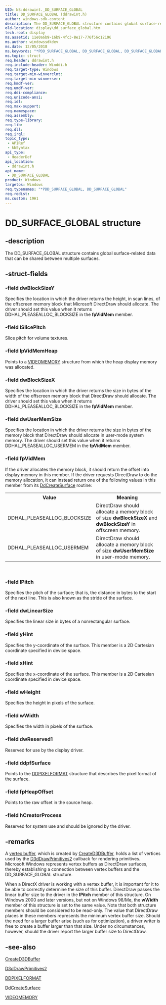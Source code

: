```yaml
---
UID: NS:ddrawint._DD_SURFACE_GLOBAL
title: DD_SURFACE_GLOBAL (ddrawint.h)
author: windows-sdk-content
description: The DD_SURFACE_GLOBAL structure contains global surface-related data that can be shared between multiple surfaces.
old-location: display\dd_surface_global.htm
tech.root: display
ms.assetid: 11e0a6b9-16b9-4fc3-8e17-776f56c12196
ms.author: windowssdkdev
ms.date: 12/05/2018
ms.keywords: "*PDD_SURFACE_GLOBAL, DD_SURFACE_GLOBAL, DD_SURFACE_GLOBAL structure [Display Devices], PDD_SURFACE_GLOBAL, PDD_SURFACE_GLOBAL structure pointer [Display Devices], ddrawint/DD_SURFACE_GLOBAL, ddrawint/PDD_SURFACE_GLOBAL, ddstrcts_83ae0625-9b08-4380-bd3a-d8d67675a48b.xml, display.dd_surface_global"
ms.topic: struct
req.header: ddrawint.h
req.include-header: Winddi.h
req.target-type: Windows
req.target-min-winverclnt: 
req.target-min-winversvr: 
req.kmdf-ver: 
req.umdf-ver: 
req.ddi-compliance: 
req.unicode-ansi: 
req.idl: 
req.max-support: 
req.namespace: 
req.assembly: 
req.type-library: 
req.lib: 
req.dll: 
req.irql: 
topic_type:
 - APIRef
 - kbSyntax
api_type:
 - HeaderDef
api_location:
 - ddrawint.h
api_name:
 - DD_SURFACE_GLOBAL
product: Windows
targetos: Windows
req.typenames: "*PDD_SURFACE_GLOBAL, DD_SURFACE_GLOBAL"
req.redist: 
ms.custom: 19H1
---
```


# DD_SURFACE_GLOBAL structure


## -description


The DD_SURFACE_GLOBAL structure contains global surface-related data that can be shared between multiple surfaces.


## -struct-fields




### -field dwBlockSizeY

Specifies the location in which the driver returns the height, in scan lines, of the offscreen memory block that Microsoft DirectDraw should allocate. The driver should set this value when it returns DDHAL_PLEASEALLOC_BLOCKSIZE in the <b>fpVidMem</b> member.


### -field lSlicePitch

Slice pitch for volume textures.


### -field lpVidMemHeap

Points to a <a href="https://msdn.microsoft.com/a472a9f6-d85e-429b-9b0d-efce576b6330">VIDEOMEMORY</a> structure from which the heap display memory was allocated. 


### -field dwBlockSizeX

Specifies the location in which the driver returns the size in bytes of the width of the offscreen memory block that DirectDraw should allocate. The driver should set this value when it returns DDHAL_PLEASEALLOC_BLOCKSIZE in the <b>fpVidMem</b> member.


### -field dwUserMemSize

Specifies the location in which the driver returns the size in bytes of the memory block that DirectDraw should allocate in user-mode system memory. The driver should set this value when it returns DDHAL_PLEASEALLOC_USERMEM in the <b>fpVidMem</b> member.


### -field fpVidMem

If the driver allocates the memory block, it should return the offset into display memory in this member. If the driver requests DirectDraw to do the memory allocation, it can instead return one of the following values in this member from its <a href="https://msdn.microsoft.com/45c793ed-34e8-4a15-91f4-9a258c1842fd">DdCreateSurface</a> routine:

<table>
<tr>
<th>Value</th>
<th>Meaning</th>
</tr>
<tr>
<td>
DDHAL_PLEASEALLOC_BLOCKSIZE

</td>
<td>
DirectDraw should allocate a memory block of size <b>dwBlockSizeX</b> and <b>dwBlockSizeY</b> in offscreen memory.

</td>
</tr>
<tr>
<td>
DDHAL_PLEASEALLOC_USERMEM

</td>
<td>
DirectDraw should allocate a memory block of size <b>dwUserMemSize</b> in user-mode memory.

</td>
</tr>
</table>
 


### -field lPitch

Specifies the pitch of the surface; that is, the distance in bytes to the start of the next line. This is also known as the stride of the surface.


### -field dwLinearSize

Specifies the linear size in bytes of a nonrectangular surface.


### -field yHint

Specifies the y-coordinate of the surface. This member is a 2D Cartesian coordinate specified in device space.


### -field xHint

Specifies the x-coordinate of the surface. This member is a 2D Cartesian coordinate specified in device space.


### -field wHeight

Specifies the height in pixels of the surface.


### -field wWidth

Specifies the width in pixels of the surface.


### -field dwReserved1

Reserved for use by the display driver.


### -field ddpfSurface

Points to the <a href="https://msdn.microsoft.com/bbc26c03-c154-4b1e-883e-2942b59ded02">DDPIXELFORMAT</a> structure that describes the pixel format of the surface.


### -field fpHeapOffset

Points to the raw offset in the source heap.


### -field hCreatorProcess

Reserved for system use and should be ignored by the driver. 


## -remarks



A <a href="https://msdn.microsoft.com/b93278fc-c05f-40d4-aec1-7a90aed18ff4">vertex buffer</a>, which is created by <a href="https://msdn.microsoft.com/8b012e65-b78b-41a4-ac05-d9be015b6ed8">CreateD3DBuffer</a>, holds a list of vertices used by the <a href="https://msdn.microsoft.com/6128ff7a-0d2c-48df-8b5e-cab33c5a74f5">D3dDrawPrimitives2</a> callback for rendering primitives. Microsoft Windows represents vertex buffers as DirectDraw surfaces, thereby establishing a connection between vertex buffers and the DD_SURFACE_GLOBAL structure.

When a DirectX driver is working with a vertex buffer, it is important for it to be able to correctly determine the size of this buffer. DirectDraw passes the linear buffer size to the driver in the <b>lPitch</b> member of this structure. On Windows 2000 and later versions, but not on Windows 98/Me, the <b>wWidth</b> member of this structure is set to the same value. Note that both structure members should be considered to be read-only. The value that DirectDraw places in these members represents the minimum vertex buffer size. Should the need for a larger buffer arise (such as for optimization), a driver writer is free to create a buffer larger than that size. Under no circumstances, however, should the driver report the larger buffer size to DirectDraw.




## -see-also




<a href="https://msdn.microsoft.com/8b012e65-b78b-41a4-ac05-d9be015b6ed8">CreateD3DBuffer</a>



<a href="https://msdn.microsoft.com/6128ff7a-0d2c-48df-8b5e-cab33c5a74f5">D3dDrawPrimitives2</a>



<a href="https://msdn.microsoft.com/bbc26c03-c154-4b1e-883e-2942b59ded02">DDPIXELFORMAT</a>



<a href="https://msdn.microsoft.com/45c793ed-34e8-4a15-91f4-9a258c1842fd">DdCreateSurface</a>



<a href="https://msdn.microsoft.com/a472a9f6-d85e-429b-9b0d-efce576b6330">VIDEOMEMORY</a>
 

 

